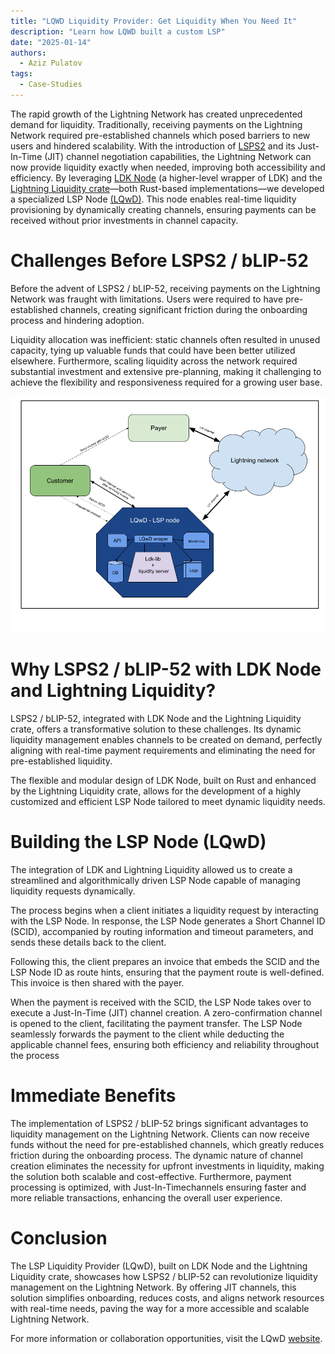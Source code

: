 ```yaml
---
title: "LQWD Liquidity Provider: Get Liquidity When You Need It"
description: "Learn how LQWD built a custom LSP"
date: "2025-01-14"
authors:
  - Aziz Pulatov
tags:
  - Case-Studies
---
```


The rapid growth of the Lightning Network has created unprecedented demand for liquidity. Traditionally, receiving payments on the Lightning Network required pre-established channels which posed barriers to new users and hindered scalability. With the introduction of [LSPS2](https://github.com/lightning/blips/blob/master/blip-0052.md) and its Just-In-Time (JIT) channel negotiation capabilities, the Lightning Network can now provide liquidity exactly when needed, improving both accessibility and efficiency. By leveraging [LDK Node](https://lightningdevkit.org/blog/announcing-ldk-node/) (a higher-level wrapper of LDK) and the [Lightning Liquidity crate](https://github.com/lightningdevkit/rust-lightning/tree/main/lightning-liquidity)—both Rust-based implementations—we developed a specialized LSP Node [(LQwD)](https://lqwdtech.com/). This node enables real-time liquidity provisioning by dynamically creating channels, ensuring payments can be received without prior investments in channel capacity.

# Challenges Before LSPS2 / bLIP-52

Before the advent of LSPS2 / bLIP-52, receiving payments on the Lightning Network was fraught with limitations. Users were required to have pre-established channels, creating significant friction during the onboarding process and hindering adoption.

Liquidity allocation was inefficient: static channels often resulted in unused capacity, tying up valuable funds that could have been better utilized elsewhere. Furthermore, scaling liquidity across the network required substantial investment and extensive pre-planning, making it
challenging to achieve the flexibility and responsiveness required for a growing user base.

![LQWD architecture](../assets/lqwd_lsp_node.png)

# Why LSPS2 / bLIP-52 with LDK Node and Lightning Liquidity?

LSPS2 / bLIP-52, integrated with LDK Node and the Lightning Liquidity crate, offers a transformative solution to these challenges. Its dynamic liquidity management enables channels to be created on demand, perfectly aligning with real-time payment requirements and eliminating the need for
pre-established liquidity.

The flexible and modular design of LDK Node, built on Rust and enhanced by the Lightning Liquidity crate, allows for the development of a highly customized and efficient LSP Node tailored to meet dynamic liquidity needs.

# Building the LSP Node (LQwD)

The integration of LDK and Lightning Liquidity allowed us to create a streamlined and algorithmically driven LSP Node capable of managing liquidity requests dynamically.

The process begins when a client initiates a liquidity request by interacting with the LSP Node. In response, the LSP Node generates a Short Channel ID (SCID), accompanied by routing information and timeout parameters, and sends these details back to the client.

Following this, the client prepares an invoice that embeds the SCID and the LSP Node ID as route hints, ensuring that the payment route is well-defined. This invoice is then shared with the payer.

When the payment is received with the SCID, the LSP Node takes over to execute a Just-In-Time (JIT) channel creation. A zero-confirmation channel is opened to the client, facilitating the payment transfer. The LSP Node seamlessly forwards the payment to the client while deducting
the applicable channel fees, ensuring both efficiency and reliability throughout the process

# Immediate Benefits

The implementation of LSPS2 / bLIP-52 brings significant advantages to liquidity management on the Lightning Network. Clients can now receive funds without the need for pre-established channels, which greatly reduces friction during the onboarding process. The dynamic nature of channel
creation eliminates the necessity for upfront investments in liquidity, making the solution both scalable and cost-effective. Furthermore, payment processing is optimized, with Just-In-Timechannels ensuring faster and more reliable transactions, enhancing the overall user experience.

# Conclusion

The LSP Liquidity Provider (LQwD), built on LDK Node and the Lightning Liquidity crate, showcases how LSPS2 / bLIP-52 can revolutionize liquidity management on the Lightning Network. By offering JIT channels, this solution simplifies onboarding, reduces costs, and aligns network resources with real-time needs, paving the way for a more accessible and scalable Lightning Network.

For more information or collaboration opportunities, visit the LQwD [website](https://lqwdtech.com/).
